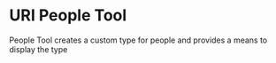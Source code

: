 # URI People Tool
People Tool creates a custom type for people and provides a means to display the type

